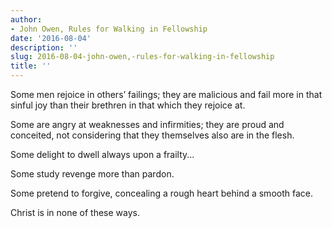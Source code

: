 ```yaml
---
author:
- John Owen, Rules for Walking in Fellowship
date: '2016-08-04'
description: ''
slug: 2016-08-04-john-owen,-rules-for-walking-in-fellowship
title: ''
---
```

Some men rejoice in others’ failings; they are malicious and fail more in that sinful joy than their brethren in that which they rejoice at. 

Some are angry at weaknesses and infirmities; they are proud and conceited, not considering that they themselves also are in the flesh. 

Some delight to dwell always upon a frailty...

Some study revenge more than pardon. 

Some pretend to forgive, concealing a rough heart behind a smooth face.

Christ is in none of these ways.



